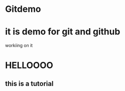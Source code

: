 # Gitdemo

<h1>it is demo for git and github</h1>
<p>workiing on it</p>

<h1>HELLOOOO</h1>
<h2>this is a tutorial</h2>
